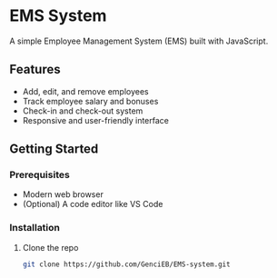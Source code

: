 # EMS System

A simple Employee Management System (EMS) built with JavaScript.

## Features

- Add, edit, and remove employees  
- Track employee salary and bonuses  
- Check-in and check-out system  
- Responsive and user-friendly interface  

## Getting Started

### Prerequisites

- Modern web browser  
- (Optional) A code editor like VS Code  

### Installation

1. Clone the repo  
   ```bash
   git clone https://github.com/GenciEB/EMS-system.git
